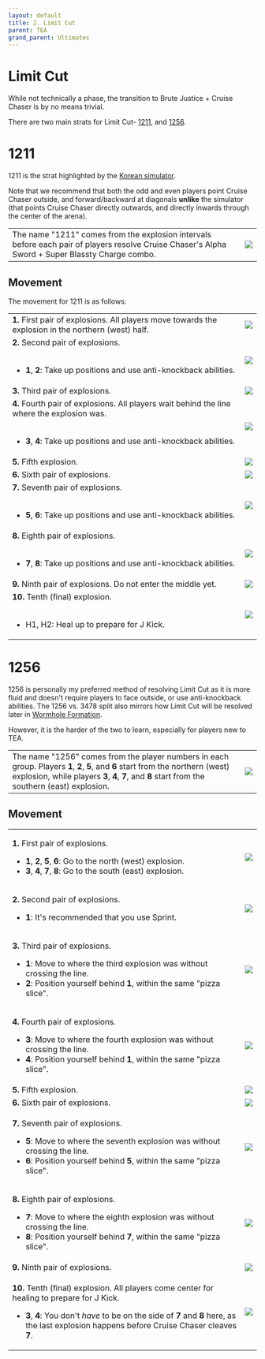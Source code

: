 ```yaml
---
layout: default
title: 2. Limit Cut
parent: TEA
grand_parent: Ultimates
---
```


# Limit Cut

While not technically a phase, the transition to Brute Justice + Cruise Chaser is by no means trivial.

There are two main strats for Limit Cut- [1211](#1211), and [1256](#1256).

# 1211

1211 is the strat highlighted by the [Korean simulator](https://drive.google.com/file/d/1sdo02A5GbNPA9B4HN-NOt-vnTPyv2elH/view).

Note that we recommend that both the odd and even players point Cruise Chaser outside, and forward/backward at diagonals **unlike** the simulator (that points Cruise Chaser directly outwards, and directly inwards through the center of the arena).

<table>
  <tr>
    <td>The name "1211" comes from the explosion intervals before each pair of players resolve Cruise Chaser's Alpha Sword + Super Blassty Charge combo.</td>
	<td><img src="../images/limit_cut_1211/limit_cut_1211_overview.jpg"></td>
  </tr>
</table>

## Movement

The movement for 1211 is as follows:
<table>
  <tr>
    <td><b>1.</b> First pair of explosions. All players move towards the explosion in the northern (west) half.</td>
	<td><img src="../images/limit_cut_1211/limit_cut_1211_01.jpg"></td>
  </tr>
  <tr>
    <td><b>2.</b> Second pair of explosions.<br><br><ul><li><b>1</b>, <b>2</b>: Take up positions and use anti-knockback abilities.</li></ul></td>
	<td><img src="../images/limit_cut_1211/limit_cut_1211_02.jpg"></td>
  </tr>
  <tr>
    <td><b>3.</b> Third pair of explosions.</td>
	<td><img src="../images/limit_cut_1211/limit_cut_1211_03.jpg"></td>
  </tr>
  <tr>
    <td><b>4.</b> Fourth pair of explosions. All players wait behind the line where the explosion was.<br><br><ul><li><b>3</b>, <b>4</b>: Take up positions and use anti-knockback abilities.</li></ul></td>
	<td><img src="../images/limit_cut_1211/limit_cut_1211_04.jpg"></td>
  </tr>
  <tr>
    <td><b>5.</b> Fifth explosion.</td>
	<td><img src="../images/limit_cut_1211/limit_cut_1211_05.jpg"></td>
  </tr>
  <tr>
    <td><b>6.</b> Sixth pair of explosions.</td>
	<td><img src="../images/limit_cut_1211/limit_cut_1211_06.jpg"></td>
  </tr>
  <tr>
    <td><b>7.</b> Seventh pair of explosions.<br><br><ul><li><b>5</b>, <b>6</b>: Take up positions and use anti-knockback abilities.</li></ul></td>
	<td><img src="../images/limit_cut_1211/limit_cut_1211_07.jpg"></td>
  </tr>
  <tr>
    <td><b>8.</b> Eighth pair of explosions.<br><br><ul><li><b>7</b>, <b>8</b>: Take up positions and use anti-knockback abilities.</li></ul></td>
	<td><img src="../images/limit_cut_1211/limit_cut_1211_08.jpg"></td>
  </tr>
  <tr>
    <td><b>9.</b> Ninth pair of explosions. Do not enter the middle yet.</td>
	<td><img src="../images/limit_cut_1211/limit_cut_1211_09.jpg"></td>
  </tr>
  <tr>
    <td><b>10.</b> Tenth (final) explosion.<br><br><ul><li>H1, H2: Heal up to prepare for J Kick.</li></ul></td>
	<td><img src="../images/limit_cut_1211/limit_cut_1211_10.jpg"></td>
  </tr>
</table>

# 1256

1256 is personally my preferred method of resolving Limit Cut as it is more fluid and doesn't require players to face outside, or use anti-knockback abilities. The 1256 vs. 3478 split also mirrors how Limit Cut will be resolved later in [Wormhole Formation](../en/04_alex_prime.md#wormhole-formation).

However, it is the harder of the two to learn, especially for players new to TEA.

<table>
  <tr>
    <td>The name "1256" comes from the player numbers in each group. Players <b>1</b>, <b>2</b>, <b>5</b>, and <b>6</b> start from the northern (west) explosion, while players <b>3</b>, <b>4</b>, <b>7</b>, and <b>8</b> start from the southern (east) explosion.</td>
	<td><img src="../images/limit_cut_1256/limit_cut_1256_overview.jpg"></td>
  </tr>
</table>

## Movement

<table>
  <tr>
    <td><p><b>1.</b> First pair of explosions.</p><ul><li><b>1</b>, <b>2</b>, <b>5</b>, <b>6</b>: Go to the north (west) explosion.</li><li><b>3</b>, <b>4</b>, <b>7</b>, <b>8</b>: Go to the south (east) explosion.</li></ul></td>
	<td><img src="../images/limit_cut_1256/limit_cut_1256_01.jpg"></td>
  </tr>
  <tr>
    <td><p><b>2.</b> Second pair of explosions.</p><ul><li><b>1</b>: It's recommended that you use Sprint.</li></ul></td>
	<td><img src="../images/limit_cut_1256/limit_cut_1256_02.jpg"></td>
  </tr>
  <tr>
    <td><p><b>3.</b> Third pair of explosions.</p><ul><li><b>1</b>: Move to where the third explosion was without crossing the line.</li><li><b>2</b>: Position yourself behind <b>1</b>, within the same "pizza slice".</li></ul></td>
	<td><img src="../images/limit_cut_1256/limit_cut_1256_03.jpg"></td>
  </tr>
  <tr>
    <td><p><b>4.</b> Fourth pair of explosions.</p><ul><li><b>3</b>: Move to where the fourth explosion was without crossing the line.</li><li><b>4</b>: Position yourself behind <b>1</b>, within the same "pizza slice".</li></ul></td>
	<td><img src="../images/limit_cut_1256/limit_cut_1256_04.jpg"></td>
  </tr>
  <tr>
    <td><b>5.</b> Fifth explosion.</td>
	<td><img src="../images/limit_cut_1256/limit_cut_1256_05.jpg"></td>
  </tr>
  <tr>
    <td><b>6.</b> Sixth pair of explosions.</td>
	<td><img src="../images/limit_cut_1256/limit_cut_1256_06.jpg"></td>
  </tr>
  <tr>
    <td><p><b>7.</b> Seventh pair of explosions.</p><ul><li><b>5</b>: Move to where the seventh explosion was without crossing the line.</li><li><b>6</b>: Position yourself behind <b>5</b>, within the same "pizza slice".</li></ul></td>
	<td><img src="../images/limit_cut_1256/limit_cut_1256_07.jpg"></td>
  </tr>
  <tr>
    <td><p><b>8.</b> Eighth pair of explosions.</p><ul><li><b>7</b>: Move to where the eighth explosion was without crossing the line.</li><li><b>8</b>: Position yourself behind <b>7</b>, within the same "pizza slice".</li></ul></td>
	<td><img src="../images/limit_cut_1256/limit_cut_1256_08.jpg"></td>
  </tr>
  <tr>
    <td><b>9.</b> Ninth pair of explosions.</td>
	<td><img src="../images/limit_cut_1256/limit_cut_1256_09.jpg"></td>
  </tr>
  <tr>
    <td><p><b>10.</b> Tenth (final) explosion. All players come center for healing to prepare for J Kick.</p><ul><li><b>3</b>, <b>4</b>: You don't <em>have</em> to be on the side of <b>7</b> and <b>8</b> here, as the last explosion happens before Cruise Chaser cleaves <b>7</b>.</li></ul></td>
	<td><img src="../images/limit_cut_1256/limit_cut_1256_10.jpg"></td>
  </tr>
</table>
